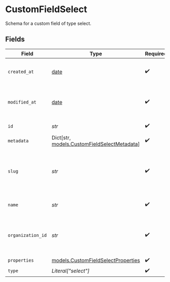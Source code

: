 # CustomFieldSelect

Schema for a custom field of type select.


## Fields

| Field                                                                                 | Type                                                                                  | Required                                                                              | Description                                                                           | Example                                                                               |
| ------------------------------------------------------------------------------------- | ------------------------------------------------------------------------------------- | ------------------------------------------------------------------------------------- | ------------------------------------------------------------------------------------- | ------------------------------------------------------------------------------------- |
| `created_at`                                                                          | [date](https://docs.python.org/3/library/datetime.html#date-objects)                  | :heavy_check_mark:                                                                    | Creation timestamp of the object.                                                     |                                                                                       |
| `modified_at`                                                                         | [date](https://docs.python.org/3/library/datetime.html#date-objects)                  | :heavy_check_mark:                                                                    | Last modification timestamp of the object.                                            |                                                                                       |
| `id`                                                                                  | *str*                                                                                 | :heavy_check_mark:                                                                    | The ID of the object.                                                                 |                                                                                       |
| `metadata`                                                                            | Dict[str, [models.CustomFieldSelectMetadata](../models/customfieldselectmetadata.md)] | :heavy_check_mark:                                                                    | N/A                                                                                   |                                                                                       |
| `slug`                                                                                | *str*                                                                                 | :heavy_check_mark:                                                                    | Identifier of the custom field. It'll be used as key when storing the value.          |                                                                                       |
| `name`                                                                                | *str*                                                                                 | :heavy_check_mark:                                                                    | Name of the custom field.                                                             |                                                                                       |
| `organization_id`                                                                     | *str*                                                                                 | :heavy_check_mark:                                                                    | The ID of the organization owning the custom field.                                   | 1dbfc517-0bbf-4301-9ba8-555ca42b9737                                                  |
| `properties`                                                                          | [models.CustomFieldSelectProperties](../models/customfieldselectproperties.md)        | :heavy_check_mark:                                                                    | N/A                                                                                   |                                                                                       |
| `type`                                                                                | *Literal["select"]*                                                                   | :heavy_check_mark:                                                                    | N/A                                                                                   |                                                                                       |